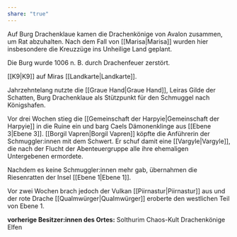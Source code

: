 ```yaml
---
share: "true"
---
```

Auf Burg Drachenklaue kamen die Drachenkönige von Avalon zusammen, um Rat abzuhalten. Nach dem Fall von [[Marisa|Marisa]] wurden hier insbesondere die Kreuzzüge ins Unheilige Land geplant.

Die Burg wurde 1006 n. B. durch Drachenfeuer zerstört.

[[K9|K9]] auf Miras [[Landkarte|Landkarte]].

Jahrzehntelang nutzte die [[Graue Hand|Graue Hand]], Leiras Gilde der Schatten, Burg Drachenklaue als Stützpunkt für den Schmuggel nach Königshafen.

Vor drei Wochen stieg die [[Gemeinschaft der Harpyie|Gemeinschaft der Harpyie]] in die Ruine ein und barg Caels Dämonenklinge aus [[Ebene 3|Ebene 3]]. [[Borgil Vapren|Borgil Vapren]] köpfte die Anführerin der Schmuggler:innen mit dem Schwert. Er schuf damit eine [[Vargyle|Vargyle]], die nach der Flucht der Abenteuergruppe alle ihre ehemaligen Untergebenen ermordete.

Nachdem es keine Schmuggler:innen mehr gab, übernahmen die Riesenratten der Insel [[Ebene 1|Ebene 1]].

Vor zwei Wochen brach jedoch der Vulkan [[Piirnastur|Piirnastur]] aus und der rote Drache [[Qualmwürger|Qualmwürger]] eroberte den westlichen Teil von Ebene 1.

**vorherige Besitzer:innen des Ortes:**
Solthurim 
Chaos-Kult
Drachenkönige
Elfen
